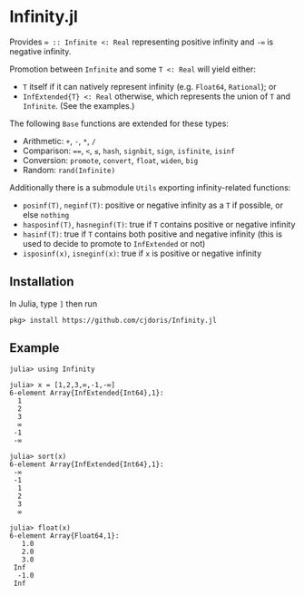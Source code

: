# Infinity.jl

Provides `∞ :: Infinite <: Real` representing positive infinity and `-∞` is negative infinity.

Promotion between `Infinite` and some `T <: Real` will yield either:
* `T` itself if it can natively represent infinity (e.g. `Float64`, `Rational`); or
* `InfExtended{T} <: Real` otherwise, which represents the union of `T` and `Infinite`. (See the examples.)

The following `Base` functions are extended for these types:
* Arithmetic: `+`, `-`, `*`, `/`
* Comparison: `==`, `<`, `≤`, `hash`, `signbit`, `sign`, `isfinite`, `isinf`
* Conversion: `promote`, `convert`, `float`, `widen`, `big`
* Random: `rand(Infinite)`

Additionally there is a submodule `Utils` exporting infinity-related functions:
* `posinf(T)`, `neginf(T)`: positive or negative infinity as a `T` if possible, or else `nothing`
* `hasposinf(T)`, `hasneginf(T)`: true if `T` contains positive or negative infinity
* `hasinf(T)`: true if `T` contains both positive and negative infinity (this is used to decide to promote to `InfExtended` or not)
* `isposinf(x)`, `isneginf(x)`: true if `x` is positive or negative infinity

## Installation

In Julia, type `]` then run

```
pkg> install https://github.com/cjdoris/Infinity.jl
```

## Example

```
julia> using Infinity

julia> x = [1,2,3,∞,-1,-∞]
6-element Array{InfExtended{Int64},1}:
  1
  2
  3
  ∞
 -1
 -∞

julia> sort(x)
6-element Array{InfExtended{Int64},1}:
 -∞
 -1
  1
  2
  3
  ∞

julia> float(x)
6-element Array{Float64,1}:
   1.0
   2.0
   3.0
 Inf
  -1.0
 Inf
```